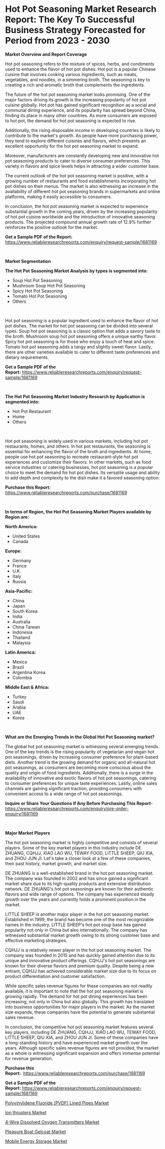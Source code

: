 <p><h1>Hot Pot Seasoning Market Research Report: The Key To Successful Business Strategy Forecasted for Period from 2023 - 2030</h1></p><p><strong>Market Overview and Report Coverage</strong></p>
<p><p>Hot pot seasoning refers to the mixture of spices, herbs, and condiments used to enhance the flavor of hot pot dishes. Hot pot is a popular Chinese cuisine that involves cooking various ingredients, such as meats, vegetables, and noodles, in a simmering broth. The seasoning is key to creating a rich and aromatic broth that complements the ingredients.</p><p>The future of the hot pot seasoning market looks promising. One of the major factors driving its growth is the increasing popularity of hot pot cuisine globally. Hot pot has gained significant recognition as a social and communal dining experience, and its popularity has spread beyond China, finding its place in many other countries. As more consumers are exposed to hot pot, the demand for hot pot seasoning is expected to rise.</p><p>Additionally, the rising disposable income in developing countries is likely to contribute to the market's growth. As people have more purchasing power, they tend to explore different cuisines and flavors, which presents an excellent opportunity for the hot pot seasoning market to expand.</p><p>Moreover, manufacturers are constantly developing new and innovative hot pot seasoning products to cater to diverse consumer preferences. This variety in flavors and spice levels helps in attracting a wider customer base.</p><p>The current outlook of the hot pot seasoning market is positive, with a growing number of restaurants and food establishments incorporating hot pot dishes on their menus. The market is also witnessing an increase in the availability of different hot pot seasoning brands in supermarkets and online platforms, making it easily accessible to consumers.</p><p>In conclusion, the hot pot seasoning market is expected to experience substantial growth in the coming years, driven by the increasing popularity of hot pot cuisine worldwide and the introduction of innovative seasoning products. The projected compound annual growth rate of 12.9% further reinforces the positive outlook for the market.</p></p>
<p><strong>Get a Sample PDF of the Report:</strong> <a href="https://www.reliableresearchreports.com/enquiry/request-sample/1681169">https://www.reliableresearchreports.com/enquiry/request-sample/1681169</a></p>
<p>&nbsp;</p>
<p><strong>Market Segmentation</strong></p>
<p><strong>The Hot Pot Seasoning Market Analysis by types is segmented into:</strong></p>
<p><ul><li>Soup Hot Pot Seasoning</li><li>Mushroom Soup Hot Pot Seasoning</li><li>Spicy Hot Pot Seasoning</li><li>Tomato Hot Pot Seasoning</li><li>Others</li></ul></p>
<p>&nbsp;</p>
<p><p>Hot pot seasoning is a popular ingredient used to enhance the flavor of hot pot dishes. The market for hot pot seasoning can be divided into several types. Soup hot pot seasoning is a classic option that adds a savory taste to the broth. Mushroom soup hot pot seasoning offers a unique earthy flavor. Spicy hot pot seasoning is for those who enjoy a touch of heat and spice. Tomato hot pot seasoning adds a tangy and slightly sweet flavor. Lastly, there are other varieties available to cater to different taste preferences and dietary requirements.</p></p>
<p><strong>Get a Sample PDF of the Report:</strong>&nbsp;<a href="https://www.reliableresearchreports.com/enquiry/request-sample/1681169">https://www.reliableresearchreports.com/enquiry/request-sample/1681169</a></p>
<p>&nbsp;</p>
<p><strong>The Hot Pot Seasoning Market Industry Research by Application is segmented into:</strong></p>
<p><ul><li>Hot Pot Restaurant</li><li>Home</li><li>Others</li></ul></p>
<p>&nbsp;</p>
<p><p>Hot pot seasoning is widely used in various markets, including hot pot restaurants, homes, and others. In hot pot restaurants, the seasoning is essential for enhancing the flavor of the broth and ingredients. At home, people use hot pot seasoning to recreate restaurant-style hot pot experiences and customize their flavors. In other markets, such as food service industries or catering businesses, hot pot seasoning is a popular choice to meet the demand for hot pot dishes. Its versatile usage and ability to add depth and complexity to the dish make it a favored seasoning option.</p></p>
<p><strong>Purchase this Report:</strong>&nbsp; <a href="https://www.reliableresearchreports.com/purchase/1681169">https://www.reliableresearchreports.com/purchase/1681169</a></p>
<p>&nbsp;</p>
<p><strong>In terms of Region, the Hot Pot Seasoning Market Players available by Region are:</strong></p>
<p>
    <p> <strong> North America: </strong>
        <ul>
            <li>United States</li>
            <li>Canada</li>
        </ul>
        </p> 
    <p> <strong> Europe: </strong>
        <ul>
            <li>Germany</li>
            <li>France</li>
            <li>U.K.</li>
            <li>Italy</li>
            <li>Russia</li>
        </ul>
        </p> 
    <p> <strong> Asia-Pacific: </strong>
        <ul>
            <li>China</li>
            <li>Japan</li>
            <li>South Korea</li>
            <li>India</li>
            <li>Australia</li>
            <li>China Taiwan</li>
            <li>Indonesia</li>
            <li>Thailand</li>
            <li>Malaysia</li>
        </ul>
        </p> 
    <p> <strong> Latin America: </strong>
        <ul>
            <li>Mexico</li>
            <li>Brazil</li>
            <li>Argentina Korea</li>
            <li>Colombia</li>
        </ul>
        </p> 
    <p> <strong> Middle East & Africa: </strong>
        <ul>
            <li>Turkey</li>
            <li>Saudi</li>
            <li>Arabia</li>
            <li>UAE</li>
            <li>Korea</li>
        </ul>
    </p>
    </p>
<p>&nbsp;</p>
<p><strong>What are the Emerging Trends in the Global Hot Pot Seasoning market?</strong></p>
<p><p>The global hot pot seasoning market is witnessing several emerging trends. One of the key trends is the rising popularity of vegetarian and vegan hot pot seasonings, driven by increasing consumer preference for plant-based diets. Another trend is the growing demand for organic and all-natural hot pot seasonings, as consumers are becoming more conscious about the quality and origin of food ingredients. Additionally, there is a surge in the availability of innovative and exotic flavors of hot pot seasonings, catering to consumer preferences for unique taste experiences. Lastly, online sales channels are gaining significant traction, providing consumers with convenient access to a wide range of hot pot seasonings.</p></p>
<p><strong>Inquire or Share Your Questions If Any Before Purchasing This Report</strong>- <a href="https://www.reliableresearchreports.com/enquiry/pre-order-enquiry/1681169">https://www.reliableresearchreports.com/enquiry/pre-order-enquiry/1681169</a></p>
<p>&nbsp;</p>
<p><strong>Major Market Players</strong></p>
<p><p>The hot pot seasoning market is highly competitive and consists of several players. Some of the key market players in this industry include DE ZHUANG, CQHJJ, XIAO LAO WU, TEWAY FOOD, LITTLE SHEEP, QIU XIA, and ZHOU JUN JI. Let's take a closer look at a few of these companies, their past history, market growth, and market size.</p><p>DE ZHUANG is a well-established brand in the hot pot seasoning market. The company was founded in 2002 and has since gained a significant market share due to its high-quality products and extensive distribution network. DE ZHUANG's hot pot seasonings are known for their authentic flavors and wide range of options. The company has experienced steady growth over the years and currently holds a prominent position in the market.</p><p>LITTLE SHEEP is another major player in the hot pot seasoning market. Established in 1999, the brand has become one of the most recognizable names in the industry. LITTLE SHEEP's hot pot soup base has gained popularity not only in China but also internationally. The company has witnessed substantial market growth owing to its strong customer base and effective marketing strategies.</p><p>CQHJJ is a relatively newer player in the hot pot seasoning market. The company was founded in 2015 and has quickly gained attention due to its unique and innovative product offerings. CQHJJ's hot pot seasonings are known for their diverse flavors and premium quality. Despite being a new entrant, CQHJJ has achieved considerable market size due to its focus on product differentiation and customer satisfaction.</p><p>While specific sales revenue figures for these companies are not readily available, it is important to note that the hot pot seasoning market is growing rapidly. The demand for hot pot dining experiences has been increasing, not only in China but also globally. This growth has translated into business opportunities for major players in the market. As the market size expands, these companies have the potential to generate substantial sales revenue.</p><p>In conclusion, the competitive hot pot seasoning market features several key players, including DE ZHUANG, CQHJJ, XIAO LAO WU, TEWAY FOOD, LITTLE SHEEP, QIU XIA, and ZHOU JUN JI. Some of these companies have a long-standing history and have experienced market growth over the years. Although specific sales revenue figures are not provided, the market as a whole is witnessing significant expansion and offers immense potential for revenue generation.</p></p>
<p><strong>Purchase this Report:</strong>&nbsp;&nbsp;<a href="https://www.reliableresearchreports.com/purchase/1681169">https://www.reliableresearchreports.com/purchase/1681169</a></p>
<p></p>
<p><strong>Get a Sample PDF of the Report:</strong>&nbsp;<a href="https://www.reliableresearchreports.com/enquiry/request-sample/1681169">https://www.reliableresearchreports.com/enquiry/request-sample/1681169</a></p>
<p><p><a href="https://github.com/rexevange/Market-Research-Report-List-1/blob/main/polyvinylidene-fluoride-pvdf-lined-pipes-market.md">Polyvinylidene Fluoride (PVDF) Lined Pipes Market</a></p><p><a href="https://medium.com/@irmaabshire/ion-thrusters-market-competitive-analysis-market-trends-and-forecast-to-2030-3cce1d0c0e0f">Ion thrusters Market</a></p><p><a href="https://www.linkedin.com/pulse/4-wire-dissolved-oxygen-transmitters-market-size-2023-l7w7f/">4-Wire Dissolved Oxygen Transmitters Market</a></p><p><a href="https://github.com/FassouRP/Market-Research-Report-List-1/blob/main/pleasure-boat-gelcoat-market.md">Pleasure Boat Gelcoat Market</a></p><p><a href="https://medium.com/@kellielakin_97357/mobile-energy-storage-market-trends-and-market-analysis-forecasted-for-period-2023-2030-de9cd4d281cd">Mobile Energy Storage Market</a></p></p>